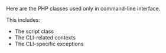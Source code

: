 Here are the PHP classes used only in command-line interface.

This includes:
* The script class
* The CLI-related contexts
* The CLI-specific exceptions


